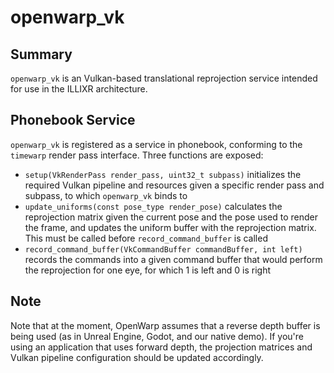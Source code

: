 # openwarp_vk

## Summary

`openwarp_vk` is an Vulkan-based translational reprojection service intended for use in the ILLIXR architecture. 

## Phonebook Service

`openwarp_vk` is registered as a service in phonebook, conforming to the `timewarp` render pass interface. Three functions are exposed:

* `setup(VkRenderPass render_pass, uint32_t subpass)` initializes the required Vulkan pipeline and resources given a specific render pass and subpass, to which `openwarp_vk` binds to
* `update_uniforms(const pose_type render_pose)` calculates the reprojection matrix given the current pose and the pose used to render the frame, and updates the uniform buffer with the reprojection matrix. This must be called before `record_command_buffer` is called
* `record_command_buffer(VkCommandBuffer commandBuffer, int left)` records the commands into a given command buffer that would perform the reprojection for one eye, for which 1 is left and 0 is right

## Note

Note that at the moment, OpenWarp assumes that a reverse depth buffer is being used (as in Unreal Engine, Godot, and our native demo). If you're using an application that uses forward depth, the projection matrices and Vulkan pipeline configuration should be updated accordingly.